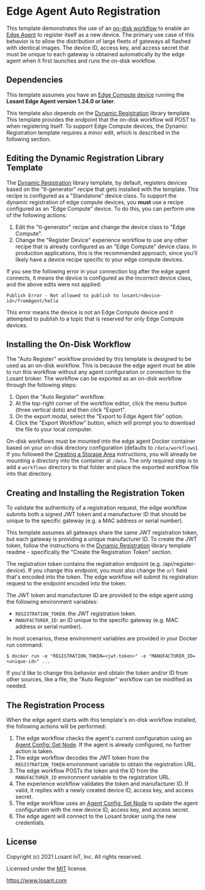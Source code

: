 # Edge Agent Auto Registration

This template demonstrates the use of an [on-disk workflow](https://docs.losant.com/workflows/edge-workflows/#on-disk-workflows) to enable an [Edge Agent](https://docs.losant.com/edge-compute/edge-agent-installation/) to register itself as a new device. The primary use case of this behavior is to allow the distribution of large fleets of gateways all flashed with identical images. The device ID, access key, and access secret that must be unique to each gateway is obtained automatically by the edge agent when it first launches and runs the on-disk workflow.

## Dependencies
This template assumes you have an [Edge Compute device](https://docs.losant.com/devices/edge-compute/) running the **Losant Edge Agent version 1.24.0 or later**.

This template also depends on the [Dynamic Registration](https://app.losant.com/applications/recent/template-library/5f909d54c0779800540ef0d4?templateId=5f909d5ec0779800540ef0fb) library template. This template provides the endpoint that the on-disk workflow will POST to when registering itself. To support Edge Compute devices, the Dynamic Registration template requires a minor edit, which is described in the following section.

## Editing the Dynamic Registration Library Template
The [Dynamic Registration](https://app.losant.com/applications/recent/template-library/5f909d54c0779800540ef0d4?templateId=5f909d5ec0779800540ef0fb) library template, by default, registers devices based on the "tl-generator" recipe that gets installed with the template. This recipe is configured as a "Standalone" device class. To support the dynamic registration of edge compute devices, you **must** use a recipe configured as an "Edge Compute" device. To do this, you can perform one of the following actions:

1.  Edit the "tl-generator" recipe and change the device class to "Edge Compute".
1.  Change the "Register Device" experience workflow to use any other recipe that is already configured as an "Edge Compute" device class. In production applications, this is the recommended approach, since you'll likely have a device recipe specific to your edge compute devices.

If you see the following error in your connection log after the edge agent connects, it means the device is configured as the incorrect device class, and the above edits were not applied:

```
Publish Error - Not allowed to publish to losant/<device-id>/fromAgent/hello
```

This error means the device is not an Edge Compute device and it attempted to publish to a topic that is reserved for only Edge Compute devices.

## Installing the On-Disk Workflow
The "Auto Register" workflow provided by this template is designed to be used as an on-disk workflow. This is because the edge agent must be able to run this workflow without any agent configuration or connection to the Losant broker. The workflow can be exported as an on-disk workflow through the following steps:

1. Open the "Auto Register" workflow.
1. At the top-right corner of the workflow editor, click the menu button (three vertical dots) and then click "Export".
1. On the export modal, select the "Export to Edge Agent file" option.
1. Click the "Export Workflow" button, which will prompt you to download the file to your local computer.

On-disk workflows must be mounted into the edge agent Docker container based on your on-disk directory configuration (defaults to `/data/workflows`). If you followed the [Creating a Storage Area](https://docs.losant.com/edge-compute/edge-agent-usage/#creating-storage-area) instructions, you will already be mounting a directory into the container at `/data`. The only required step is to add a `workflows` directory to that folder and place the exported workflow file into that directory.

## Creating and Installing the Registration Token
To validate the authenticity of a registration request, the edge workflow submits both a signed JWT token and a manufacturer ID that should be unique to the specific gateway (e.g. a MAC address or serial number).

This template assumes all gateways share the same JWT registration token, but each gateway is providing a unique manufacturer ID. To create the JWT token, follow the instructions in the [Dynamic Registration](https://app.losant.com/applications/recent/template-library/5f909d54c0779800540ef0d4?templateId=5f909d5ec0779800540ef0fb) library template readme - specifically the "Create the Registration Token" section.

The registration token contains the registration endpoint (e.g. /api/register-device). If you change this endpoint, you must also change the `url` field that's encoded into the token. The edge workflow will submit its registration request to the endpoint encoded into the token.

The JWT token and manufacturer ID are provided to the edge agent using the following environment variables:

* `REGISTRATION_TOKEN`: the JWT registration token.
* `MANUFACTURER_ID`: an ID unique to the specific gateway (e.g. MAC address or serial number).

In most scenarios, these environment variables are provided in your Docker run command:

```
$ docker run -e "REGISTRATION_TOKEN=<jwt-token>" -e "MANUFACTURER_ID=<unique-id>" ...
```

If you'd like to change this behavior and obtain the token and/or ID from other sources, like a file, the "Auto Register" workflow can be modified as needed.

## The Registration Process
When the edge agent starts with this template's on-disk workflow installed, the following actions will be performed:

1. The edge workflow checks the agent's current configuration using an [Agent Config: Get Node](https://docs.losant.com/workflows/data/agent-config-get/). If the agent is already configured, no further action is taken.
1. The edge workflow decodes the JWT token from the `REGISTRATION_TOKEN` environment variable to obtain the registration URL.
1. The edge workflow POSTs the token and the ID from the `MANUFACTURER_ID` environment variable to the registration URL.
1. The experience workflow validates the token and manufacturer ID. If valid, it replies with a newly created device ID, access key, and access secret.
1. The edge workflow uses an [Agent Config: Set Node](TODO) to update the agent configuration with the new device ID, access key, and access secret.
1. The edge agent will connect to the Losant broker using the new credentials.

## License

Copyright (c) 2021 Losant IoT, Inc. All rights reserved.

Licensed under the [MIT](https://github.com/Losant/losant-templates/blob/master/LICENSE.txt) license.

https://www.losant.com